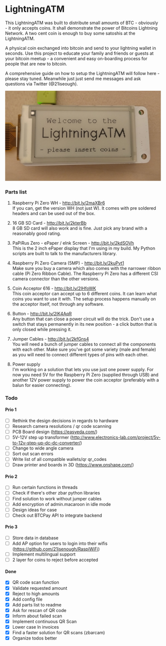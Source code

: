 # LightningATM

This LightningATM was built to distribute small amounts of BTC - obviously - it only accepts coins. It shall demonstrate the power of Bitcoins Lightning Network. A two cent coin is enough to buy some satoshis at the LightningATM.

A physical coin exchanged into bitcoin and send to your lightning wallet in seconds. Use this project to educate your family and friends or guests at your bitcoin meetup - a convenient and easy on-boarding process for people that are new to bitcoin.

A comprehensive guide on how to setup the LightningATM will follow here - please stay tuned. Meanwhile just just send me messages and ask questions via Twitter (@21iseough).  

![alt text](https://github.com/21isenough/LightningATM/blob/master/resources/startup_screen.jpg)

### Parts list

1. Raspberry Pi Zero WH - http://bit.ly/2maXBr6  
  If you can, get the version WH (not just W). It comes with pre soldered headers and can be used out of the box.

2. 16 GB SD Card - http://bit.ly/2kterBb  
  8 GB SD card will also work and is fine. Just pick any brand with a reasonably good rating.

3. PaPiRus Zero - ePaper / eInk Screen - http://bit.ly/2kdSOVh  
  This is the 2 inch ePaper display that I'm using in my build. My Python scripts are built to talk to the manufacturers library.

4. Raspberry Pi Zero Camera (5MP) - http://bit.ly/2kuPvt1  
  Make sure you buy a camera which also comes with the narrower ribbon cable (Pi Zero Ribbon Cable). The Raspberry Pi Zero has a different CSI camera connector than the other versions.

5. Coin Acceptor 616 - http://bit.ly/2lHfoWK  
  This coin acceptor can accept up to 6 different coins. It can learn what coins you want to use it with. The setup process happens manually on the acceptor itself, not through any software.

6. Button - http://bit.ly/2lK4AqR  
  Any button that can close a power circuit will do the trick. Don't use a switch that stays permanently in its new position - a click button that is only closed while pressing it.

7. Jumper Cables - http://bit.ly/2kfGns4  
  You will need a bunch of jumper cables to connect all the components with each other. Make sure you've got some variety (male and female) as you will need to connect different types of pins with each other.

8. Power supply  
  I'm working on a solution that lets you use just one power supply. For now you need 5V for the Raspberry Pi Zero (supplied through USB) and another 12V power supply to power the coin acceptor (preferably with a balun for easier connecting).

### Todo

#### Prio 1
- [ ] Rethink the design decisions in regards to hardware
- [ ] Research camera resolutions / qr code scanning
- [ ] PCB Board design (https://easyeda.com/)
- [ ] 5V-12V step up transformer (http://www.electronics-lab.com/project/5v-to-12v-step-up-dc-dc-converter/)
- [ ] Change to wide angle camera
- [ ] Sort out scan errors
- [ ] Write list of all compatible wallets/qr qr_codes
- [ ] Draw printer and boards in 3D (https://www.onshape.com/)

#### Prio 2
- [ ] Run certain functions in threads
- [ ] Check if there's other zbar python libraries
- [ ] Find solution to work without jumper cables
- [ ] Add encryption of admin.macaroon in idle mode
- [ ] Design ideas for case
- [ ] Check out BTCPay API to integrate backend

#### Prio 3
- [ ] Store data in database
- [ ] Add AP option for users to login into their wifis (https://github.com/21isenough/RaspiWiFi)
- [ ] Implement multilingual support
- [ ] 2 layer for coins to reject before accepted

#### Done
- [x] QR code scan function
- [x] Validate requested amount
- [x] Reject to high amounts
- [x] Add config file
- [x] Add parts list to readme
- [x] Ask for rescan of QR code
- [x] Inform about failed scan
- [x] Implement continuous QR Scan
- [x] Lower case ln invoices
- [x] Find a faster solution for QR scans (zbarcam)
- [x] Organize todos better
